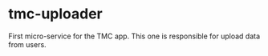 # tmc-uploader
First micro-service for the TMC app. This one is responsible for upload data from users.
